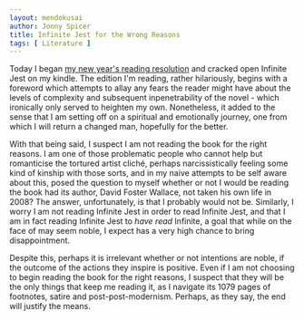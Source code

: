 ```yaml
---
layout: mendokusai
author: Jonny Spicer
title: Infinite Jest for the Wrong Reasons
tags: [ Literature ]
---
```

Today I began [my new year's reading resolution](/mendokusai/2020/01/26/can-jonny-actually-read-challenge-20) and cracked open Infinite Jest on my kindle. The edition I'm reading, rather hilariously, begins with a foreword which attempts to allay any fears the reader might have about
the levels of complexity and subsequent inpenetrability of the novel - which ironically only served to heighten my own. Nonetheless, it added to the sense that I am setting off on a spiritual
and emotionally journey, one from which I will return a changed man, hopefully for the better.

With that being said, I suspect I am not reading the book for the right reasons. I am one of those
problematic people who cannot help but romanticise the tortured artist cliché, perhaps narcissistically feeling some kind of kinship with those sorts, and in my naive attempts to be self aware about this, posed the question to myself whether or not I would be reading the book had its author, David Foster Wallace, not taken his own life in 2008? The answer, unfortunately, is that I probably would not be. Similarly, I worry I am not reading Infinite Jest in order to read Infinite Jest, and that I am in fact reading Infinite Jest to *have read* Infinite, a goal that while on the face of may seem noble, I expect has a very high chance to bring disappointment.

Despite this, perhaps it is irrelevant whether or not intentions are noble, if the outcome of the
actions they inspire is positive. Even if I am not choosing to begin reading the book for the
right reasons, I suspect that they will be the only things that keep me reading it, as I navigate its 1079 pages of footnotes, satire and post-post-modernism. Perhaps, as they say, the end will justify the means.


